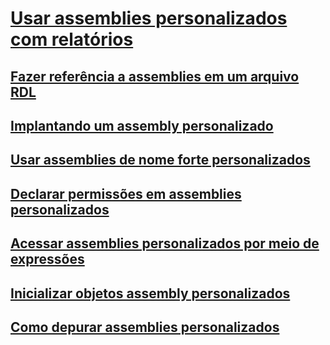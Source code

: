 # [Usar assemblies personalizados com relatórios](using-custom-assemblies-with-reports.md)
## [Fazer referência a assemblies em um arquivo RDL](referencing-assemblies-in-an-rdl-file.md)
## [Implantando um assembly personalizado](deploying-a-custom-assembly.md)
## [Usar assemblies de nome forte personalizados](using-strong-named-custom-assemblies.md)
## [Declarar permissões em assemblies personalizados](asserting-permissions-in-custom-assemblies.md)
## [Acessar assemblies personalizados por meio de expressões](accessing-custom-assemblies-through-expressions.md)
## [Inicializar objetos assembly personalizados](initializing-custom-assembly-objects.md)
## [Como depurar assemblies personalizados](how-to-debug-custom-assemblies.md)
